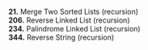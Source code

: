 **21.** Merge Two Sorted Lists (recursion)  
**206.** Reverse Linked List (recursion)  
**234.** Palindrome Linked List (recursion)  
**344.** Reverse String (recursion)
